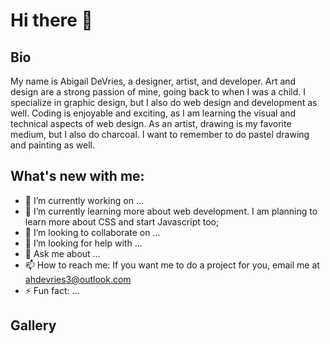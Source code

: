 # Hi there 👋
## Bio

My name is Abigail DeVries, a designer, artist, and developer. Art and design are a strong passion of mine, going back to when I was a child. I specialize in graphic design, but I also do web design and development as well. Coding is enjoyable and exciting, as I am learning the visual and technical aspects of web design. As an artist, drawing is my favorite medium, but I also do charcoal. I want to remember to do pastel drawing and painting as well.

## What's new with me:

- 🔭 I’m currently working on ...
- 🌱 I’m currently learning more about web development. I am planning to learn more about CSS and start Javascript too;
- 👯 I’m looking to collaborate on ...
- 🤔 I’m looking for help with ...
- 💬 Ask me about ...
- 📫 How to reach me: If you want me to do a project for you, email me at ahdevries3@outlook.com
- ⚡ Fun fact: ...

## Gallery

